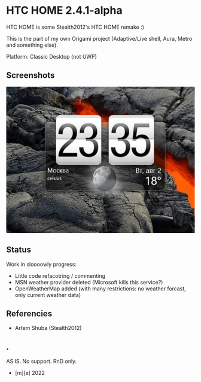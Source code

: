 # HTC HOME 2.4.1-alpha
HTC HOME is some Stealth2012's HTC HOME remake :) 

This is the part of my own Origami project (Adaptive/Live shell, Aura, Metro and something else). 

Platform: Classic Desktop (not UWP)

## Screenshots
![screenshot1](Images/shot1.png)

## Status
Work in sloooowly progress:
- Little code refacotring / commenting
- MSN weather provider deleted (Microsoft kills this service?)
- OpenWeatherMap added (with many restrictions: no weather forcast, only current weather data)

## Referencies
- Artem Shuba (Stealth2012)

## .
AS IS. No support. RnD only.

- [m][e] 2022